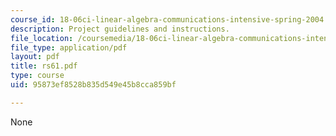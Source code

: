 ```yaml
---
course_id: 18-06ci-linear-algebra-communications-intensive-spring-2004
description: Project guidelines and instructions.
file_location: /coursemedia/18-06ci-linear-algebra-communications-intensive-spring-2004/95873ef8528b835d549e45b8cca859bf_rs61.pdf
file_type: application/pdf
layout: pdf
title: rs61.pdf
type: course
uid: 95873ef8528b835d549e45b8cca859bf

---
```

None